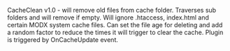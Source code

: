 CacheClean v1.0 - will remove old files from cache folder. Traverses sub folders and will remove if empty. Will ignore .htaccess, index.html and certain MODX system cache files. Can set the file age for deleting and add a random factor to reduce the times it will trigger to clear the cache. Plugin is triggered by OnCacheUpdate  event.
